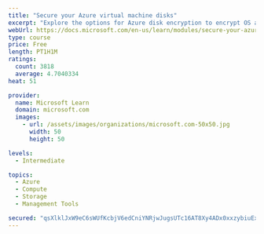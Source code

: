 ```yaml
---
title: "Secure your Azure virtual machine disks"
excerpt: "Explore the options for Azure disk encryption to encrypt OS and data disks on existing and new virtual machines."
webUrl: https://docs.microsoft.com/en-us/learn/modules/secure-your-azure-virtual-machine-disks/
type: course
price: Free
length: PT1H1M
ratings:
  count: 3818
  average: 4.7040334
heat: 51

provider:
  name: Microsoft Learn
  domain: microsoft.com
  images:
    - url: /assets/images/organizations/microsoft.com-50x50.jpg
      width: 50
      height: 50

levels:
  - Intermediate

topics:
  - Azure
  - Compute
  - Storage
  - Management Tools

secured: "qsXlklJxW9eC6sWUfKcbjV6edCniYNRjwJugsUTc16AT8Xy4ADx0xxzybiuEx+vJrqoVDkpnA3UNfwOBI6ApHZKKx9YoLkntb72RdjYP2oCI1o6ru27UUhNRH5UE+RJidncIgY/aKB7MWU9MqaP6KI1HoGYgDjR0cYv2fmXColPkhT9xJ+HlrPFqyOKho6ZcnDjMKJIw3XFDVfDI5Ojdn2IJyIE3qL6QC9gZAxDUeLWIaj+bHxm3GsEG54I1cBtKoEM/qzR1ZOFqf6yFPcUJkQ3l7PM5qThUiMqeg13ejCmu02c4Jk7I43SEtewvJLAOlEcfcz/dg8UvgunHl0Cxsbehjm90XjXObr+PaU5+4UYOsGDatfYUSVx7QHLdmctwnie90W9cHt7+BZvt0fU16kB4SY5zppU+P8wnsJqbUfQ=;qVg3ozbbT0zF0tC/qlB7hA=="
---
```


